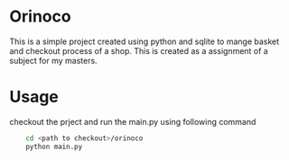 # Orinoco
This is a simple project created using python and sqlite to mange basket and checkout process of a shop.
This is created as a assignment of a subject for my masters.

# Usage
checkout the prject and run the main.py using following command
```bash
    cd <path to checkout>/orinoco
    python main.py
```